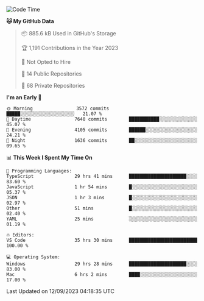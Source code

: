 <!--START_SECTION:waka-->
![Code Time](http://img.shields.io/badge/Code%20Time-4%2C585%20hrs%2014%20mins-blue)

**🐱 My GitHub Data** 

> 📦 885.6 kB Used in GitHub's Storage 
 > 
> 🏆 1,191 Contributions in the Year 2023
 > 
> 🚫 Not Opted to Hire
 > 
> 📜 14 Public Repositories 
 > 
> 🔑 68 Private Repositories 
 > 
**I'm an Early 🐤** 

```text
🌞 Morning                3572 commits        █████░░░░░░░░░░░░░░░░░░░░   21.07 % 
🌆 Daytime                7640 commits        ███████████░░░░░░░░░░░░░░   45.07 % 
🌃 Evening                4105 commits        ██████░░░░░░░░░░░░░░░░░░░   24.21 % 
🌙 Night                  1636 commits        ██░░░░░░░░░░░░░░░░░░░░░░░   09.65 % 
```


📊 **This Week I Spent My Time On** 

```text
💬 Programming Languages: 
TypeScript               29 hrs 41 mins      █████████████████████░░░░   83.60 % 
JavaScript               1 hr 54 mins        █░░░░░░░░░░░░░░░░░░░░░░░░   05.37 % 
JSON                     1 hr 3 mins         █░░░░░░░░░░░░░░░░░░░░░░░░   02.97 % 
Other                    51 mins             █░░░░░░░░░░░░░░░░░░░░░░░░   02.40 % 
YAML                     25 mins             ░░░░░░░░░░░░░░░░░░░░░░░░░   01.19 % 

🔥 Editors: 
VS Code                  35 hrs 30 mins      █████████████████████████   100.00 % 

💻 Operating System: 
Windows                  29 hrs 28 mins      █████████████████████░░░░   83.00 % 
Mac                      6 hrs 2 mins        ████░░░░░░░░░░░░░░░░░░░░░   17.00 % 
```


 Last Updated on 12/09/2023 04:18:35 UTC
<!--END_SECTION:waka-->

